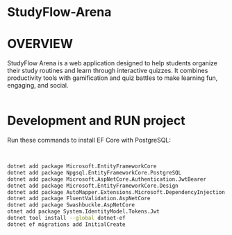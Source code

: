 # StudyFlow-Arena

# OVERVIEW
StudyFlow Arena is a web application designed to help students organize their study routines and learn through interactive quizzes. It combines productivity tools with gamification and quiz battles to make learning fun, engaging, and social.<br><br>

# Development and RUN project
Run these commands to install EF Core with PostgreSQL:<br><br>

```bash

dotnet add package Microsoft.EntityFrameworkCore
dotnet add package Npgsql.EntityFrameworkCore.PostgreSQL
dotnet add package Microsoft.AspNetCore.Authentication.JwtBearer
dotnet add package Microsoft.EntityFrameworkCore.Design
dotnet add package AutoMapper.Extensions.Microsoft.DependencyInjection
dotnet add package FluentValidation.AspNetCore
dotnet add package Swashbuckle.AspNetCore
otnet add package System.IdentityModel.Tokens.Jwt
dotnet tool install --global dotnet-ef
dotnet ef migrations add InitialCreate



